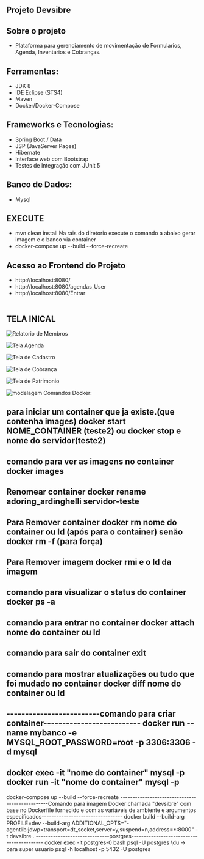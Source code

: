 ## Projeto Devsibre

## Sobre o projeto

- Plataforma para gerenciamento de movimentação de Formularios, Agenda, Inventarios e Cobranças.

## Ferramentas:

- JDK 8
- IDE Eclipse (STS4)
- Maven
- Docker/Docker-Compose

## Frameworks e Tecnologias:
- Spring Boot / Data
- JSP (JavaServer Pages)
- Hibernate
- Interface web com Bootstrap
- Testes de Integração com JUnit 5

## Banco de Dados:
- Mysql

## EXECUTE
- mvn clean install
Na rais do diretorio execute o comando a abaixo gerar imagem e o banco via container
- docker-compose up --build --force-recreate

## Acesso ao Frontend do Projeto
- http://localhost:8080/
- http://localhost:8080/agendas_User
- http://localhost:8080/Entrar
<br><br>
## TELA INICAL
![Relatorio de Membros](https://github.com/Ernilson/devsibre/assets/30840118/23e86abb-c18d-4187-a7b2-62a02f0ae6e6)

![Tela Agenda](https://github.com/Ernilson/devsibre/assets/30840118/3c14cd16-a1d7-4dda-9c80-99a9c0bc25c3)

![Tela de Cadastro](https://github.com/Ernilson/devsibre/assets/30840118/85aced31-da8b-4d36-9e4b-f8fa73c94829)

![Tela de Cobrança](https://github.com/Ernilson/devsibre/assets/30840118/97b8d018-9853-4e68-bfaf-89e5a694afbc)

![Tela de Patrimonio](https://github.com/Ernilson/devsibre/assets/30840118/126dbff2-243d-4f2a-90e6-67701c0ebd3a)

![modelagem](https://github.com/Ernilson/devsibre/assets/30840118/1ea4e495-f6ea-4888-afb1-a076a1602dc0)
Comandos Docker:

para iniciar um container que ja existe.(que contenha images)
 docker start NOME_CONTAINER (teste2)
ou docker stop e nome do servidor(teste2)
--------------------------------------------------------------
comando para ver as imagens no container
docker images
--------------------------------------------------------------
Renomear container
docker rename adoring_ardinghelli servidor-teste
----------------------------------------------------------------
Para Remover container
docker rm nome do container ou Id (após para o container) senão docker rm -f (para força)
----------------------------------------------------------------
Para Remover imagem
docker rmi e o Id da imagem
--------------------------------------------------------------
comando para visualizar o status do container
docker ps -a 
---------------------------------------------------------------
comando para entrar no container
docker attach nome do container ou Id
---------------------------------------------------------------
comando para sair do container
exit
-------------------------------------------------------------------
comando para mostrar atualizações ou tudo que foi mudado no container
docker diff nome do container ou Id
----------------------------------------------------------------------------
-------------------------comando para criar container--------------------------
docker run --name mybanco -e MYSQL_ROOT_PASSWORD=root -p 3306:3306 -d mysql
-----------------------------------------------------------------------------
docker exec -it "nome do container" mysql -p
docker run -it "nome do container" mysql -p
------------------------------------------------------------------------------------
docker-compose up --build --force-recreate
------------------------------------------------Comando para imagem Docker chamada "devsibre" com base no Dockerfile fornecido e com as variáveis de ambiente e argumentos especificados---------------------------------
docker build --build-arg PROFILE=dev --build-arg ADDITIONAL_OPTS="-agentlib:jdwp=transport=dt_socket,server=y,suspend=n,address=*:8000" -t devsibre .
------------------------------postgres------------------------------------------
docker exec -it postgres-0 bash
psql -U postgres
\du -> para super usuario
psql -h localhost -p 5432 -U postgres
